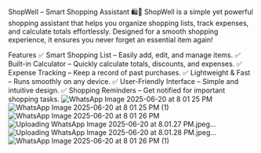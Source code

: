 
ShopWell – Smart Shopping Assistant 🛍️📱
ShopWell is a simple yet powerful shopping assistant that helps you organize shopping lists, track expenses, and calculate totals effortlessly. Designed for a smooth shopping experience, it ensures you never forget an essential item again!

Features
✅ Smart Shopping List – Easily add, edit, and manage items.
✅ Built-in Calculator – Quickly calculate totals, discounts, and expenses.
✅ Expense Tracking – Keep a record of past purchases.
✅ Lightweight & Fast – Runs smoothly on any device.
✅ User-Friendly Interface – Simple and intuitive design.
✅ Shopping Reminders – Get notified for important shopping tasks.
![WhatsApp Image 2025-06-20 at 8 01 25 PM](https://github.com/user-attachments/assets/401d11ff-82cc-45c9-b497-73e071911436) ![WhatsApp Image 2025-06-20 at 8 01 25 PM (1)](https://github.com/user-attachments/assets/41401017-2a0e-4f2d-8e22-89dd0108fd28) ![WhatsApp Image 2025-06-20 at 8 01 26 PM](https://github.com/user-attachments/assets/10c6560b-f10f-481f-a21e-5449e8911c2a) ![Uploading WhatsApp Image 2025-06-20 at 8.01.27 PM.jpeg…]() ![Uploading WhatsApp Image 2025-06-20 at 8.01.28 PM.jpeg…]() 
![WhatsApp Image 2025-06-20 at 8 01 26 PM (1)](https://github.com/user-attachments/assets/85631202-f310-494e-b132-409cf6d0bfb0)






